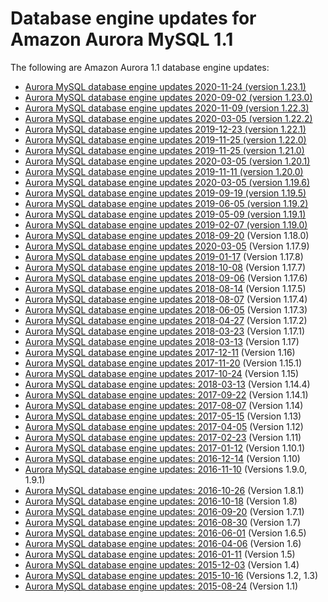 # Database engine updates for Amazon Aurora MySQL 1\.1<a name="AuroraMySQL.Updates.11Updates"></a>

The following are Amazon Aurora 1\.1 database engine updates:<a name="aurora_1x_updates"></a>
+ [Aurora MySQL database engine updates 2020\-11\-24 \(version 1\.23\.1\)](AuroraMySQL.Updates.1231.md)
+ [Aurora MySQL database engine updates 2020\-09\-02 \(version 1\.23\.0\)](AuroraMySQL.Updates.1230.md)
+ [Aurora MySQL database engine updates 2020\-11\-09 \(version 1\.22\.3\)](AuroraMySQL.Updates.1223.md)
+ [Aurora MySQL database engine updates 2020\-03\-05 \(version 1\.22\.2\)](AuroraMySQL.Updates.1222.md)
+ [Aurora MySQL database engine updates 2019\-12\-23 \(version 1\.22\.1\)](AuroraMySQL.Updates.1221.md)
+ [Aurora MySQL database engine updates 2019\-11\-25 \(version 1\.22\.0\)](AuroraMySQL.Updates.1220.md)
+ [Aurora MySQL database engine updates 2019\-11\-25 \(version 1\.21\.0\)](AuroraMySQL.Updates.1210.md)
+ [Aurora MySQL database engine updates 2020\-03\-05 \(version 1\.20\.1\)](AuroraMySQL.Updates.1201.md)
+ [Aurora MySQL database engine updates 2019\-11\-11 \(version 1\.20\.0\)](AuroraMySQL.Updates.1200.md)
+ [Aurora MySQL database engine updates 2020\-03\-05 \(version 1\.19\.6\)](AuroraMySQL.Updates.1196.md)
+ [Aurora MySQL database engine updates 2019\-09\-19 \(version 1\.19\.5\)](AuroraMySQL.Updates.1195.md)
+ [Aurora MySQL database engine updates 2019\-06\-05 \(version 1\.19\.2\)](AuroraMySQL.Updates.1192.md)
+ [Aurora MySQL database engine updates 2019\-05\-09 \(version 1\.19\.1\)](AuroraMySQL.Updates.1191.md)
+ [Aurora MySQL database engine updates 2019\-02\-07 \(version 1\.19\.0\)](AuroraMySQL.Updates.1190.md)
+ [Aurora MySQL database engine updates 2018\-09\-20](AuroraMySQL.Updates.1180.md) \(Version 1\.18\.0\)
+ [Aurora MySQL database engine updates 2020\-03\-05](AuroraMySQL.Updates.1179.md) \(Version 1\.17\.9\)
+ [Aurora MySQL database engine updates 2019\-01\-17](AuroraMySQL.Updates.1178.md) \(Version 1\.17\.8\)
+ [Aurora MySQL database engine updates 2018\-10\-08](AuroraMySQL.Updates.1177.md) \(Version 1\.17\.7\)
+ [Aurora MySQL database engine updates 2018\-09\-06](AuroraMySQL.Updates.1176.md) \(Version 1\.17\.6\)
+ [Aurora MySQL database engine updates 2018\-08\-14](AuroraMySQL.Updates.1175.md) \(Version 1\.17\.5\)
+ [Aurora MySQL database engine updates 2018\-08\-07](AuroraMySQL.Updates.1174.md) \(Version 1\.17\.4\)
+ [Aurora MySQL database engine updates 2018\-06\-05](AuroraMySQL.Updates.1173.md) \(Version 1\.17\.3\)
+ [Aurora MySQL database engine updates 2018\-04\-27](AuroraMySQL.Updates.1172.md) \(Version 1\.17\.2\)
+ [Aurora MySQL database engine updates 2018\-03\-23](AuroraMySQL.Updates.1171.md) \(Version 1\.17\.1\)
+ [Aurora MySQL database engine updates 2018\-03\-13](AuroraMySQL.Updates.117.md) \(Version 1\.17\)
+ [Aurora MySQL database engine updates 2017\-12\-11](AuroraMySQL.Updates.20171211.md) \(Version 1\.16\)
+ [Aurora MySQL database engine updates 2017\-11\-20](AuroraMySQL.Updates.20171120.md) \(Version 1\.15\.1\)
+ [Aurora MySQL database engine updates 2017\-10\-24](AuroraMySQL.Updates.20171024.md) \(Version 1\.15\)
+ [Aurora MySQL database engine updates: 2018\-03\-13](AuroraMySQL.Updates.1144.md) \(Version 1\.14\.4\)
+ [Aurora MySQL database engine updates: 2017\-09\-22](AuroraMySQL.Updates.20170922.md) \(Version 1\.14\.1\)
+ [Aurora MySQL database engine updates: 2017\-08\-07](AuroraMySQL.Updates.20170807.md) \(Version 1\.14\)
+ [Aurora MySQL database engine updates: 2017\-05\-15](AuroraMySQL.Updates.20170515.md) \(Version 1\.13\)
+ [Aurora MySQL database engine updates: 2017\-04\-05](AuroraMySQL.Updates.20170405.md) \(Version 1\.12\)
+ [Aurora MySQL database engine updates: 2017\-02\-23](AuroraMySQL.Updates.20170223.md) \(Version 1\.11\)
+ [Aurora MySQL database engine updates: 2017\-01\-12](AuroraMySQL.Updates.20170112.md) \(Version 1\.10\.1\)
+ [Aurora MySQL database engine updates: 2016\-12\-14](AuroraMySQL.Updates.20161214.md) \(Version 1\.10\)
+ [Aurora MySQL database engine updates: 2016\-11\-10](AuroraMySQL.Updates.20161110.md) \(Versions 1\.9\.0, 1\.9\.1\)
+ [Aurora MySQL database engine updates: 2016\-10\-26](AuroraMySQL.Updates.20161026.md) \(Version 1\.8\.1\)
+ [Aurora MySQL database engine updates: 2016\-10\-18](AuroraMySQL.Updates.20161018.md) \(Version 1\.8\)
+ [Aurora MySQL database engine updates: 2016\-09\-20](AuroraMySQL.Updates.20160920.md) \(Version 1\.7\.1\)
+ [Aurora MySQL database engine updates: 2016\-08\-30](AuroraMySQL.Updates.20160830.md) \(Version 1\.7\)
+ [Aurora MySQL database engine updates: 2016\-06\-01](AuroraMySQL.Updates.20160601.md) \(Version 1\.6\.5\)
+ [Aurora MySQL database engine updates: 2016\-04\-06](AuroraMySQL.Updates.20160406.md) \(Version 1\.6\)
+ [Aurora MySQL database engine updates: 2016\-01\-11](AuroraMySQL.Updates.20160111.md) \(Version 1\.5\)
+ [Aurora MySQL database engine updates: 2015\-12\-03](AuroraMySQL.Updates.20151203.md) \(Version 1\.4\)
+ [Aurora MySQL database engine updates: 2015\-10\-16](AuroraMySQL.Updates.20151016.md) \(Versions 1\.2, 1\.3\)
+ [Aurora MySQL database engine updates: 2015\-08\-24](AuroraMySQL.Updates.20150824.md) \(Version 1\.1\)
